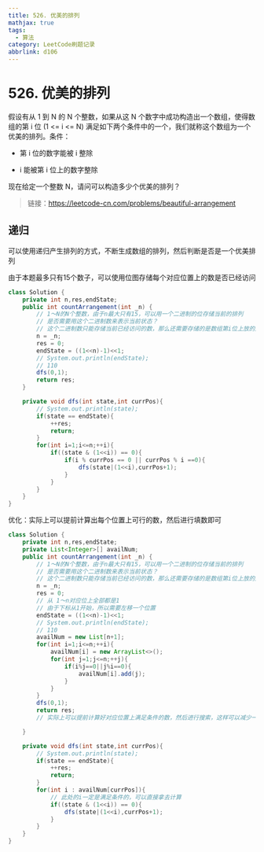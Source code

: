 ```yaml
---
title: 526. 优美的排列
mathjax: true
tags:
  - 算法
category: LeetCode刷题记录
abbrlink: d106
---
```

# 526. 优美的排列

假设有从 1 到 N 的 N 个整数，如果从这 N 个数字中成功构造出一个数组，使得数组的第 i 位 (1 <= i <= N) 满足如下两个条件中的一个，我们就称这个数组为一个优美的排列。条件：

- 第 i 位的数字能被 i 整除

- i 能被第 i 位上的数字整除
  

现在给定一个整数 N，请问可以构造多少个优美的排列？

> 链接：https://leetcode-cn.com/problems/beautiful-arrangement

<!-- more -->

## 递归

可以使用递归产生排列的方式，不断生成数组的排列，然后判断是否是一个优美排列

由于本题最多只有15个数子，可以使用位图存储每个对应位置上的数是否已经访问

```java
class Solution {
    private int n,res,endState;
    public int countArrangement(int _n) {
        // 1～N的N个整数，由于n最大只有15，可以用一个二进制的位存储当前的排列
        // 是否需要用这个二进制数来表示当前状态？
        // 这个二进制数只能存储当前已经访问的数，那么还需要存储的是数组第i位上放的是什么？
        n = _n;
        res = 0;
        endState = ((1<<n)-1)<<1;
        // System.out.println(endState);
        // 110
        dfs(0,1);
        return res;
    }

    private void dfs(int state,int currPos){
        // System.out.println(state);
        if(state == endState){
            ++res;
            return;
        }
        for(int i=1;i<=n;++i){
            if((state & (1<<i)) == 0){
                if(i % currPos == 0 || currPos % i ==0){
                    dfs(state|(1<<i),currPos+1);
                }
            }
        }
    }
}
```

优化：实际上可以提前计算出每个位置上可行的数，然后进行填数即可

```java
class Solution {
    private int n,res,endState;
    private List<Integer>[] availNum;
    public int countArrangement(int _n) {
        // 1～N的N个整数，由于n最大只有15，可以用一个二进制的位存储当前的排列
        // 是否需要用这个二进制数来表示当前状态？
        // 这个二进制数只能存储当前已经访问的数，那么还需要存储的是数组第i位上放的是什么？
        n = _n;
        res = 0;
        // 从 1～n对应位上全部都是1
        // 由于下标从1开始，所以需要左移一个位置
        endState = ((1<<n)-1)<<1;
        // System.out.println(endState);
        // 110
        availNum = new List[n+1];
        for(int i=1;i<=n;++i){
            availNum[i] = new ArrayList<>();
            for(int j=1;j<=n;++j){
                if(i%j==0||j%i==0){
                    availNum[i].add(j);
                }
            }
        }
        dfs(0,1);
        return res;
        // 实际上可以提前计算好对应位置上满足条件的数，然后进行搜索，这样可以减少一点没有意义的计算

    }

    private void dfs(int state,int currPos){
        // System.out.println(state);
        if(state == endState){
            ++res;
            return;
        }
        for(int i : availNum[currPos]){
            // 此处的i一定是满足条件的，可以直接拿去计算
            if((state & (1<<i)) == 0){
                dfs(state|(1<<i),currPos+1);
            }
        }
    }
}
```

